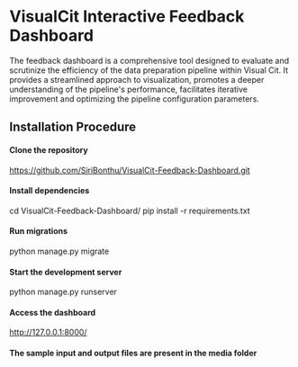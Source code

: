<h1>VisualCit Interactive Feedback Dashboard</h1>

<p>The feedback dashboard is a comprehensive tool designed to evaluate 
and scrutinize the efficiency of the data preparation pipeline within 
Visual Cit. It provides a streamlined approach to visualization, promotes a 
deeper understanding of the pipeline's performance, facilitates iterative
improvement and optimizing the pipeline configuration parameters.
</p>

<h2>Installation Procedure</h2>

#### Clone the repository
https://github.com/SiriBonthu/VisualCit-Feedback-Dashboard.git

#### Install dependencies
cd VisualCit-Feedback-Dashboard/
pip install -r requirements.txt

#### Run migrations
python manage.py migrate

#### Start the development server
python manage.py runserver

#### Access the dashboard
http://127.0.0.1:8000/

#### The sample input and output files are present in the media folder
